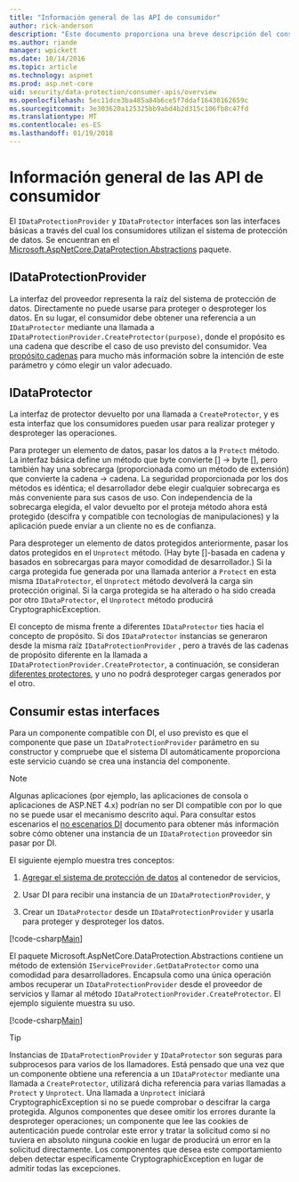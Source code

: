 ```yaml
---
title: "Información general de las API de consumidor"
author: rick-anderson
description: "Este documento proporciona una breve descripción del consumidor diversas API disponibles dentro de la biblioteca de protección de datos de ASP.NET Core."
ms.author: riande
manager: wpickett
ms.date: 10/14/2016
ms.topic: article
ms.technology: aspnet
ms.prod: asp.net-core
uid: security/data-protection/consumer-apis/overview
ms.openlocfilehash: 5ec11dce3ba485a84b6ce5f7ddaf16430162659c
ms.sourcegitcommit: 3e303620a125325bb9abd4b2d315c106fb8c47fd
ms.translationtype: MT
ms.contentlocale: es-ES
ms.lasthandoff: 01/19/2018
---
```

# <a name="consumer-apis-overview"></a>Información general de las API de consumidor

El `IDataProtectionProvider` y `IDataProtector` interfaces son las interfaces básicas a través del cual los consumidores utilizan el sistema de protección de datos. Se encuentran en el [Microsoft.AspNetCore.DataProtection.Abstractions](https://www.nuget.org/packages/Microsoft.AspNetCore.DataProtection.Abstractions/) paquete.

## <a name="idataprotectionprovider"></a>IDataProtectionProvider

La interfaz del proveedor representa la raíz del sistema de protección de datos. Directamente no puede usarse para proteger o desproteger los datos. En su lugar, el consumidor debe obtener una referencia a un `IDataProtector` mediante una llamada a `IDataProtectionProvider.CreateProtector(purpose)`, donde el propósito es una cadena que describe el caso de uso previsto del consumidor. Vea [propósito cadenas](purpose-strings.md) para mucho más información sobre la intención de este parámetro y cómo elegir un valor adecuado.

## <a name="idataprotector"></a>IDataProtector

La interfaz de protector devuelto por una llamada a `CreateProtector`, y es esta interfaz que los consumidores pueden usar para realizar proteger y desproteger las operaciones.

Para proteger un elemento de datos, pasar los datos a la `Protect` método. La interfaz básica define un método que byte convierte [] -> byte [], pero también hay una sobrecarga (proporcionada como un método de extensión) que convierte la cadena -> cadena. La seguridad proporcionada por los dos métodos es idéntica; el desarrollador debe elegir cualquier sobrecarga es más conveniente para sus casos de uso. Con independencia de la sobrecarga elegida, el valor devuelto por el proteja método ahora está protegido (descifra y compatible con tecnologías de manipulaciones) y la aplicación puede enviar a un cliente no es de confianza.

Para desproteger un elemento de datos protegidos anteriormente, pasar los datos protegidos en el `Unprotect` método. (Hay byte []-basada en cadena y basados en sobrecargas para mayor comodidad de desarrollador.) Si la carga protegida fue generada por una llamada anterior a `Protect` en esta misma `IDataProtector`, el `Unprotect` método devolverá la carga sin protección original. Si la carga protegida se ha alterado o ha sido creada por otro `IDataProtector`, el `Unprotect` método producirá CryptographicException.

El concepto de misma frente a diferentes `IDataProtector` ties hacia el concepto de propósito. Si dos `IDataProtector` instancias se generaron desde la misma raíz `IDataProtectionProvider` , pero a través de las cadenas de propósito diferente en la llamada a `IDataProtectionProvider.CreateProtector`, a continuación, se consideran [diferentes protectores](purpose-strings.md), y uno no podrá desproteger cargas generados por el otro.

## <a name="consuming-these-interfaces"></a>Consumir estas interfaces

Para un componente compatible con DI, el uso previsto es que el componente que pase un `IDataProtectionProvider` parámetro en su constructor y compruebe que el sistema DI automáticamente proporciona este servicio cuando se crea una instancia del componente.

> [!NOTE]
> Algunas aplicaciones (por ejemplo, las aplicaciones de consola o aplicaciones de ASP.NET 4.x) podrían no ser DI compatible con por lo que no se puede usar el mecanismo descrito aquí. Para consultar estos escenarios el [no escenarios DI](../configuration/non-di-scenarios.md) documento para obtener más información sobre cómo obtener una instancia de un `IDataProtection` proveedor sin pasar por DI.

El siguiente ejemplo muestra tres conceptos:

1. [Agregar el sistema de protección de datos](../configuration/overview.md) al contenedor de servicios,

2. Usar DI para recibir una instancia de un `IDataProtectionProvider`, y

3. Crear un `IDataProtector` desde un `IDataProtectionProvider` y usarla para proteger y desproteger los datos.

[!code-csharp[Main](../using-data-protection/samples/protectunprotect.cs?highlight=26,34,35,36,37,38,39,40)]

El paquete Microsoft.AspNetCore.DataProtection.Abstractions contiene un método de extensión `IServiceProvider.GetDataProtector` como una comodidad para desarrolladores. Encapsula como una única operación ambos recuperar un `IDataProtectionProvider` desde el proveedor de servicios y llamar al método `IDataProtectionProvider.CreateProtector`. El ejemplo siguiente muestra su uso.

[!code-csharp[Main](./overview/samples/getdataprotector.cs?highlight=15)]

>[!TIP]
> Instancias de `IDataProtectionProvider` y `IDataProtector` son seguras para subprocesos para varios de los llamadores. Está pensado que una vez que un componente obtiene una referencia a un `IDataProtector` mediante una llamada a `CreateProtector`, utilizará dicha referencia para varias llamadas a `Protect` y `Unprotect`. Una llamada a `Unprotect` iniciará CryptographicException si no se puede comprobar o descifrar la carga protegida. Algunos componentes que desee omitir los errores durante la desproteger operaciones; un componente que lee las cookies de autenticación puede controlar este error y tratar la solicitud como si no tuviera en absoluto ninguna cookie en lugar de producirá un error en la solicitud directamente. Los componentes que desea este comportamiento deben detectar específicamente CryptographicException en lugar de admitir todas las excepciones.
